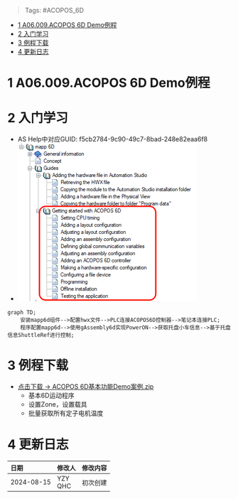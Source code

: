 > Tags: #ACOPOS_6D

- [1 A06.009.ACOPOS 6D Demo例程](#_1-a06009acopos-6d-demo%E4%BE%8B%E7%A8%8B)
- [2 入门学习](#_2-%E5%85%A5%E9%97%A8%E5%AD%A6%E4%B9%A0)
- [3 例程下载](#_3-%E4%BE%8B%E7%A8%8B%E4%B8%8B%E8%BD%BD)
- [4 更新日志](#_4-%E6%9B%B4%E6%96%B0%E6%97%A5%E5%BF%97)

# 1 A06.009.ACOPOS 6D Demo例程

# 2 入门学习

- AS Help中对应GUID: f5cb2784-9c90-49c7-8bad-248e82eaa6f8
- ![undefined](FILES/009ACOPOS%206D%20Demo例程/image-20240815193921608.png)

```mermaid
graph TD;
    安装mapp6d组件-->配置hwx文件-->PLC连接ACOPOS6D控制器-->笔记本连接PLC;
    程序配置mapp6d-->使用gAssembly6d实现PowerON-->获取托盘小车信息-->基于托盘信息ShuttleRef进行控制;
```

# 3 例程下载

- [点击下载 → ACOPOS 6D基本功能Demo案例.zip](/A06_产品_柔性传输系统/FILES/009ACOPOS%206D%20Demo例程/6D-Demo-2024-08-15.zip ':ignore')
    - 基本6D运动程序
    - 设置Zone，设置载具
    - 批量获取所有定子电机温度

# 4 更新日志

| 日期         | 修改人        | 修改内容 |
| :--------- | :--------- | :--- |
| 2024-08-15 | YZY<br>QHC | 初次创建 |

